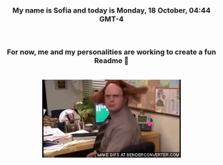 


<div align="center">
<h3 >My name is Sofia and today is Monday, 18 October, 04:44 GMT-4</h3><br>
<h3 >For now, me and my personalities are working to create a fun Readme 👋
</h3><br>
<img src='img/dwight.gif' alt='working...'/>
</div>
